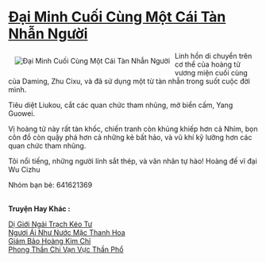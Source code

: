 <a href="https://truyentiki.com/dai-minh-cuoi-cung-mot-cai-tan-nhan-nguoi.33889/" title="Đại Minh Cuối Cùng Một Cái Tàn Nhẫn Người"><h1>Đại Minh Cuối Cùng Một Cái Tàn Nhẫn Người</h1></a><div style="display:table"><img align="right" style="float: left; padding: 10px;" src="https://truyentiki.com/a/img/str/src/33889.jpg" alt="Đại Minh Cuối Cùng Một Cái Tàn Nhẫn Người">Linh hồn di chuyển trên cơ thể của hoàng tử vương miện cuối cùng của Daming, Zhu Cixu, và đã sử dụng một từ tàn nhẫn trong suốt cuộc đời mình. <p></p> Tiêu diệt Liukou, cắt các quan chức tham nhũng, mở biển cấm, Yang Guowei. <p></p> Vị hoàng tử này rất tàn khốc, chiến tranh còn khủng khiếp hơn cả Nhím, bọn côn đồ còn quậy phá hơn cả những kẻ bất hảo, và vũ khí kỹ lưỡng hơn các quan chức tham nhũng. <p></p> Tôi nổi tiếng, những người lính sắt thép, và văn nhân tự hào! Hoàng đế vĩ đại Wu Cizhu <p></p> Nhóm bạn bè: 641621369</div><p><br><b>Truyện Hay Khác :</b></p><a href="https://truyentiki.com/di-gioi-ngai-trach-keo-tu.33888/" alt="Dị Giới Ngải Trạch Kéo Tư">Dị Giới Ngải Trạch Kéo Tư</a><br/><a href="https://github.com/nownovels/top500/tree/master/truyenhay/33639/" alt="Ngươi Ái Như Nước Mặc Thanh Hoa">Ngươi Ái Như Nước Mặc Thanh Hoa</a><br/><a href="https://truyentiki.wordpress.com/2020/06/08/giam-bao-hoang-kim-chi/" alt="Giám Bảo Hoàng Kim Chỉ">Giám Bảo Hoàng Kim Chỉ</a><br/><a href="https://www.wattpad.com/story/228129158-phong-thn-chi-vn-vc-thn-ph" alt="Phong Thần Chi Vạn Vực Thần Phổ">Phong Thần Chi Vạn Vực Thần Phổ</a><br/>